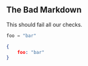 ## The Bad Markdown

This should fail all our checks.

```javascript
foo = "bar"
```

```json
{
    foo: "bar"
}
```